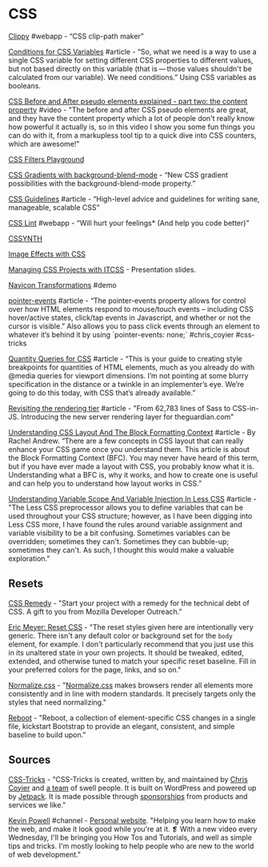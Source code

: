 # CSS

[Clippy](http://bennettfeely.com/clippy/) \#webapp - “CSS clip-path maker”

[Conditions for CSS Variables](http://kizu.ru/en/fun/conditions-for-css-variables/) \#article - “So, what we need is a way to use a sin­gle CSS vari­able for set­ting dif­fer­ent CSS prop­er­ties to dif­fer­ent val­ues, but not based di­rectly on this vari­able \(that is — those val­ues shouldn't be cal­cu­lated from our vari­able\). We need con­di­tions.” Using CSS variables as booleans.

[CSS Before and After pseudo elements explained - part two: the content property](https://www.youtube.com/watch?v=xoRbkm8XgfQ) \#video - "The before and after CSS pseudo elements are great, and they have the content property which a lot of people don't really know how powerful it actually is, so in this video I show you some fun things you can do with it, from a markupless tool tip to a quick dive into CSS counters, which are awesome!"

[CSS Filters Playground](http://bennettfeely.com/filters/)

[CSS Gradients with background-blend-mode](http://bennettfeely.com/gradients/) - “New CSS gradient possibilities with the background-blend-mode property.”

[CSS Guidelines](https://cssguidelin.es) \#article - “High-level advice and guidelines for writing sane, manageable, scalable CSS”

[CSS Lint](http://csslint.net/) \#webapp - “Will hurt your feelings\* \(And help you code better\)”

[CSSYNTH](http://bennettfeely.com/cssynth/)

[Image Effects with CSS](https://bennettfeely.com/image-effects/)

[Managing CSS Projects with ITCSS](https://speakerdeck.com/dafed/managing-css-projects-with-itcss) - Presentation slides.

[Navicon Transformations](https://codepen.io/bennettfeely/pen/twbyA) \#demo

[pointer-events](https://css-tricks.com/almanac/properties/p/pointer-events/) \#article - “The pointer-events property allows for control over how HTML elements respond to mouse/touch events – including CSS hover/active states, click/tap events in Javascript, and whether or not the cursor is visible.” Also allows you to pass click events through an element to whatever it’s behind it by using \`pointer-events: none;\` \#chris\_coyier \#css-tricks

[Quantity Queries for CSS](http://alistapart.com/article/quantity-queries-for-css) \#article - “This is your guide to creating style breakpoints for quantities of HTML elements, much as you already do with @media queries for viewport dimensions. I’m not pointing at some blurry specification in the distance or a twinkle in an implementer’s eye. We’re going to do this today, with CSS that’s already available.”

[Revisiting the rendering tier](https://www.theguardian.com/info/2019/apr/04/revisiting-the-rendering-tier) \#article - "From 62,783 lines of Sass to CSS-in-JS. Introducing the new server rendering layer for theguardian.com"

[Understanding CSS Layout And The Block Formatting Context](https://www.smashingmagazine.com/2017/12/understanding-css-layout-block-formatting-context/) \#article - By Rachel Andrew. “There are a few concepts in CSS layout that can really enhance your CSS game once you understand them. This article is about the Block Formatting Context \(BFC\). You may never have heard of this term, but if you have ever made a layout with CSS, you probably know what it is. Understanding what a BFC is, why it works, and how to create one is useful and can help you to understand how layout works in CSS.”

[Understanding Variable Scope And Variable Injection In Less CSS](https://www.bennadel.com/blog/2642-understanding-variable-scope-and-variable-injection-in-less-css.htm) \#article - "The Less CSS preprocessor allows you to define variables that can be used throughout your CSS structure; however, as I have been digging into Less CSS more, I have found the rules around variable assignment and variable visibility to be a bit confusing. Sometimes variables can be overridden; sometimes they can't. Sometimes they can bubble-up; sometimes they can't. As such, I thought this would make a valuable exploration."

## Resets

[CSS Remedy](https://github.com/mozdevs/cssremedy) - "Start your project with a remedy for the technical debt of CSS. A gift to you from Mozilla Developer Outreach."

[Eric Meyer: Reset CSS](https://meyerweb.com/eric/tools/css/reset/) - "The reset styles given here are intentionally very generic. There isn't any default color or background set for the `body` element, for example. I don't particularly recommend that you just use this in its unaltered state in your own projects. It should be tweaked, edited, extended, and otherwise tuned to match your specific reset baseline. Fill in your preferred colors for the page, links, and so on."

[Normalize.css](https://necolas.github.io/normalize.css/) - "[Normalize.css](https://github.com/necolas/normalize.css/) makes browsers render all elements more consistently and in line with modern standards. It precisely targets only the styles that need normalizing."

[Reboot](https://getbootstrap.com/docs/4.0/content/reboot/) - "Reboot, a collection of element-specific CSS changes in a single file, kickstart Bootstrap to provide an elegant, consistent, and simple baseline to build upon."

## Sources

[CSS-Tricks](https://css-tricks.com/) - "CSS-Tricks is created, written by, and maintained by [Chris Coyier](https://chriscoyier.net/) and [a team](https://css-tricks.com/about/) of swell people. It is built on WordPress and powered up by [Jetpack](https://css-tricks.com/jetpack/). It is made possible through [sponsorships](https://css-tricks.com/advertising/) from products and services we like."

[Kevin Powell](https://www.youtube.com/user/KepowOb/featured) \#channel - [Personal website](https://www.kevinpowell.co/). "Helping you learn how to make the web, and make it look good while you're at it. ❡ With a new video every Wednesday, I'll be bringing you How Tos and Tutorials, and well as simple tips and tricks. I'm mostly looking to help people who are new to the world of web development."

